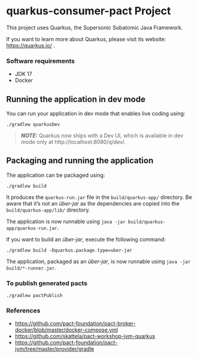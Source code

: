 # quarkus-consumer-pact Project

This project uses Quarkus, the Supersonic Subatomic Java Framework.

If you want to learn more about Quarkus, please visit its website: https://quarkus.io/ .

### Software requirements
* JDK 17
* Docker

## Running the application in dev mode

You can run your application in dev mode that enables live coding using:
```shell script
./gradlew quarkusDev
```

> **_NOTE:_**  Quarkus now ships with a Dev UI, which is available in dev mode only at http://localhost:8080/q/dev/.

## Packaging and running the application

The application can be packaged using:
```shell script
./gradlew build
```
It produces the `quarkus-run.jar` file in the `build/quarkus-app/` directory.
Be aware that it’s not an _über-jar_ as the dependencies are copied into the `build/quarkus-app/lib/` directory.

The application is now runnable using `java -jar build/quarkus-app/quarkus-run.jar`.

If you want to build an _über-jar_, execute the following command:
```shell script
./gradlew build -Dquarkus.package.type=uber-jar
```

The application, packaged as an _über-jar_, is now runnable using `java -jar build/*-runner.jar`.


### To publish generated pacts
```shell script
./gradlew pactPublish
```

### References
* https://github.com/pact-foundation/pact-broker-docker/blob/master/docker-compose.yml
* https://github.com/skattela/pact-workshop-jvm-quarkus
* https://github.com/pact-foundation/pact-jvm/tree/master/provider/gradle

